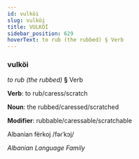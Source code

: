```yaml
---
id: vulköi
slug: vulköi
title: VULKÖİ
sidebar_position: 629
hoverText: to rub (the rubbed) § Verb
---
```


### vulköi

*to rub (the rubbed)* **§** Verb

**Verb**: to rub/caress/scratch

**Noun**: the rubbed/caressed/scratched

**Modifier**: rubbable/caressable/scratchable

Albanian fërkoj /fəɾˈkɔj/

*Albanian Language Family*